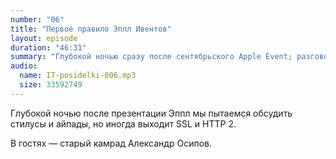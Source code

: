 ```yaml
---
number: "06"
title: "Первое правило Эппл Ивентов"
layout: episode
duration: "46:31"
summary: "Глубокой ночью сразу после сентябрьского Apple Event; разговор пытается скатиться к SSL, HTTP и файрволам, хотя начинается с айпадов и стилусов."
audio:
  name: IT-posidelki-006.mp3
  size: 33592749
---
```


Глубокой ночью после презентации Эппл мы пытаемся обсудить стилусы и айпады, но иногда выходит SSL и HTTP 2.

В гостях — старый камрад Александр Осипов.
